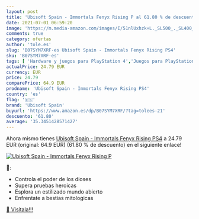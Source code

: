 ```yaml
---
layout: post
title: 'Ubisoft Spain - Immortals Fenyx Rising P al 61.80 % de descuento'
date: 2021-07-01 06:59:20
image: 'https://m.media-amazon.com/images/I/51nlUxhzk+L._SL500_._SL400_.jpg'
comments: true
category: ofertas
author: 'tole.es'
slug: 'B07SYM7XRF-es Ubisoft Spain - Immortals Fenyx Rising PS4'
sku: 'B07SYM7XRF-es'
tags: [ 'Hardware y juegos para PlayStation 4','Juegos para PlayStation 4','Videojuegos','ps4','ubisoft spain', ]
actualPrice: 24.79 EUR
currency: EUR
price: 24.79
comparePrice: 64.9 EUR
prodname: 'Ubisoft Spain - Immortals Fenyx Rising PS4'
country: 'es'
flag: '🇪🇸'
brand: 'Ubisoft Spain'
buyurl: 'https://www.amazon.es/dp/B07SYM7XRF/?tag=tolees-21'
descuento: '61.80'
average: '35.3451428571427'
---
```


Ahora mismo tienes [Ubisoft Spain - Immortals Fenyx Rising PS4](https://www.amazon.es/dp/B07SYM7XRF/?tag=tolees-21) a 24.79 EUR (original: 64.9 EUR) (61.80 %  de descuento) en el siguiente enlace!

[![Ubisoft Spain - Immortals Fenyx Rising P](https://m.media-amazon.com/images/I/51nlUxhzk+L._SL500_._SL400_.jpg)](https://www.amazon.es/dp/B07SYM7XRF/?tag=tolees-21)

🔎:

- Controla el poder de los dioses
- Supera pruebas heroicas
- Esplora un estilizado mundo abierto
- Enfrentate a bestias mitologicas

[🛒 Visítala!!!](https://www.amazon.es/dp/B07SYM7XRF/?tag=tolees-21)
